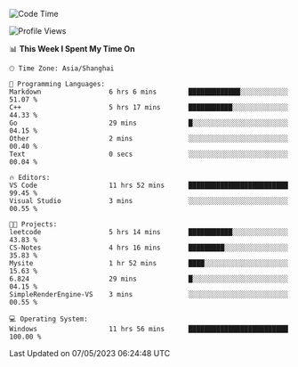 <!--START_SECTION:waka-->
![Code Time](http://img.shields.io/badge/Code%20Time-910%20hrs%2017%20mins-blue)

![Profile Views](http://img.shields.io/badge/Profile%20Views-0-blue)

📊 **This Week I Spent My Time On** 

```text
🕑︎ Time Zone: Asia/Shanghai

💬 Programming Languages: 
Markdown                 6 hrs 6 mins        █████████████░░░░░░░░░░░░   51.07 % 
C++                      5 hrs 17 mins       ███████████░░░░░░░░░░░░░░   44.33 % 
Go                       29 mins             █░░░░░░░░░░░░░░░░░░░░░░░░   04.15 % 
Other                    2 mins              ░░░░░░░░░░░░░░░░░░░░░░░░░   00.40 % 
Text                     0 secs              ░░░░░░░░░░░░░░░░░░░░░░░░░   00.04 % 

🔥 Editors: 
VS Code                  11 hrs 52 mins      █████████████████████████   99.45 % 
Visual Studio            3 mins              ░░░░░░░░░░░░░░░░░░░░░░░░░   00.55 % 

🐱‍💻 Projects: 
leetcode                 5 hrs 14 mins       ███████████░░░░░░░░░░░░░░   43.83 % 
CS-Notes                 4 hrs 16 mins       █████████░░░░░░░░░░░░░░░░   35.83 % 
Mysite                   1 hr 52 mins        ████░░░░░░░░░░░░░░░░░░░░░   15.63 % 
6.824                    29 mins             █░░░░░░░░░░░░░░░░░░░░░░░░   04.15 % 
SimpleRenderEngine-VS    3 mins              ░░░░░░░░░░░░░░░░░░░░░░░░░   00.55 % 

💻 Operating System: 
Windows                  11 hrs 56 mins      █████████████████████████   100.00 % 
```


 Last Updated on 07/05/2023 06:24:48 UTC
<!--END_SECTION:waka-->